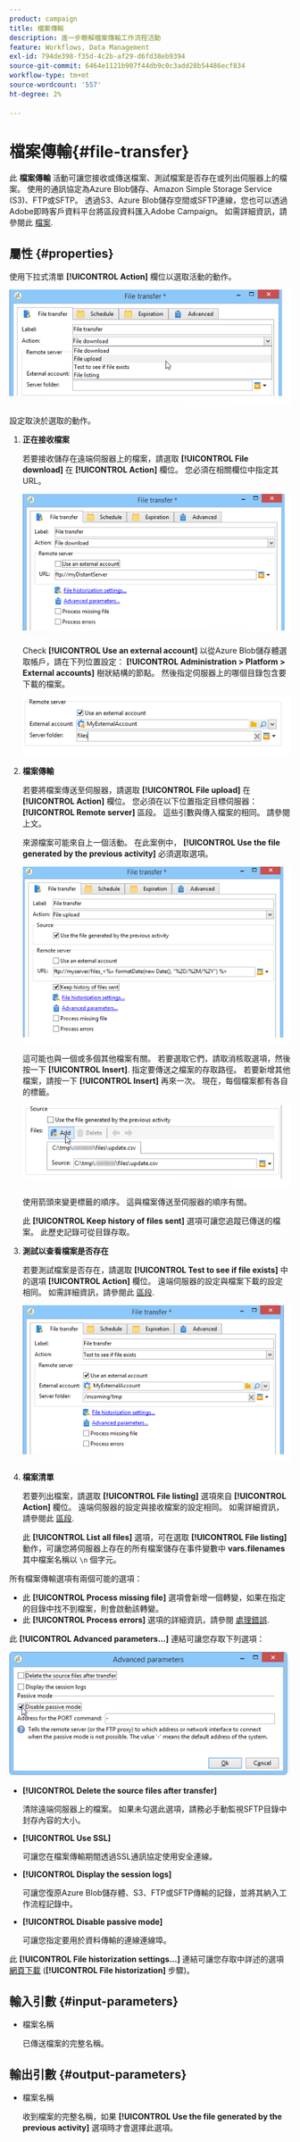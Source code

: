 ```yaml
---
product: campaign
title: 檔案傳輸
description: 進一步瞭解檔案傳輸工作流程活動
feature: Workflows, Data Management
exl-id: 794de398-f35d-4c2b-af29-d6fd38eb9394
source-git-commit: 6464e1121b907f44db9c0c3add28b54486ecf834
workflow-type: tm+mt
source-wordcount: '557'
ht-degree: 2%

---
```


# 檔案傳輸{#file-transfer}

此 **檔案傳輸** 活動可讓您接收或傳送檔案、測試檔案是否存在或列出伺服器上的檔案。 使用的通訊協定為Azure Blob儲存、Amazon Simple Storage Service (S3)、FTP或SFTP。
透過S3、Azure Blob儲存空間或SFTP連線，您也可以透過Adobe即時客戶資料平台將區段資料匯入Adobe Campaign。 如需詳細資訊，請參閱此 [檔案](https://experienceleague.adobe.com/docs/experience-platform/destinations/catalog/email-marketing/adobe-campaign.html).

## 屬性 {#properties}

使用下拉式清單 **[!UICONTROL Action]** 欄位以選取活動的動作。

![](assets/file_transfert_action.png)

設定取決於選取的動作。

1. **正在接收檔案**

   若要接收儲存在遠端伺服器上的檔案，請選取 **[!UICONTROL File download]** 在 **[!UICONTROL Action]** 欄位。 您必須在相關欄位中指定其URL。

   ![](assets/file_transfert_edit.png)

   Check **[!UICONTROL Use an external account]** 以從Azure Blob儲存體選取帳戶，請在下列位置設定： **[!UICONTROL Administration > Platform > External accounts]** 樹狀結構的節點。 然後指定伺服器上的哪個目錄包含要下載的檔案。

   ![](assets/file_transfert_edit_external.png)

1. **檔案傳輸**

   若要將檔案傳送至伺服器，請選取 **[!UICONTROL File upload]** 在 **[!UICONTROL Action]** 欄位。 您必須在以下位置指定目標伺服器： **[!UICONTROL Remote server]** 區段。 這些引數與傳入檔案的相同。 請參閱上文。

   來源檔案可能來自上一個活動。 在此案例中， **[!UICONTROL Use the file generated by the previous activity]** 必須選取選項。

   ![](assets/file_transfert_edit_send.png)

   這可能也與一個或多個其他檔案有關。 若要選取它們，請取消核取選項，然後按一下 **[!UICONTROL Insert]**. 指定要傳送之檔案的存取路徑。 若要新增其他檔案，請按一下 **[!UICONTROL Insert]** 再來一次。 現在，每個檔案都有各自的標籤。

   ![](assets/file_transfert_source.png)

   使用箭頭來變更標籤的順序。 這與檔案傳送至伺服器的順序有關。

   此 **[!UICONTROL Keep history of files sent]** 選項可讓您追蹤已傳送的檔案。 此歷史記錄可從目錄存取。

1. **測試以查看檔案是否存在**

   若要測試檔案是否存在，請選取 **[!UICONTROL Test to see if file exists]** 中的選項 **[!UICONTROL Action]** 欄位。 遠端伺服器的設定與檔案下載的設定相同。 如需詳細資訊，請參閱此 [區段](#properties).

   ![](assets/file_transfert_edit_test.png)

1. **檔案清單**

   若要列出檔案，請選取 **[!UICONTROL File listing]** 選項來自 **[!UICONTROL Action]** 欄位。 遠端伺服器的設定與接收檔案的設定相同。 如需詳細資訊，請參閱此 [區段](#properties).

   此 **[!UICONTROL List all files]** 選項，可在選取 **[!UICONTROL File listing]** 動作，可讓您將伺服器上存在的所有檔案儲存在事件變數中 **vars.filenames** 其中檔案名稱以 `\n` 個字元。

所有檔案傳輸選項有兩個可能的選項：

* 此 **[!UICONTROL Process missing file]** 選項會新增一個轉變，如果在指定的目錄中找不到檔案，則會啟動該轉變。
* 此 **[!UICONTROL Process errors]** 選項的詳細資訊，請參閱 [處理錯誤](monitor-workflow-execution.md#processing-errors).

此 **[!UICONTROL Advanced parameters...]** 連結可讓您存取下列選項：

![](assets/file_transfert_advanced.png)

* **[!UICONTROL Delete the source files after transfer]**

   清除遠端伺服器上的檔案。 如果未勾選此選項，請務必手動監視SFTP目錄中封存內容的大小。

* **[!UICONTROL Use SSL]**

   可讓您在檔案傳輸期間透過SSL通訊協定使用安全連線。

* **[!UICONTROL Display the session logs]**

   可讓您復原Azure Blob儲存體、S3、FTP或SFTP傳輸的記錄，並將其納入工作流程記錄中。

* **[!UICONTROL Disable passive mode]**

   可讓您指定要用於資料傳輸的連線連線埠。

此 **[!UICONTROL File historization settings...]** 連結可讓您存取中詳述的選項 [網頁下載](web-download.md) (**[!UICONTROL File historization]** 步驟)。

## 輸入引數 {#input-parameters}

* 檔案名稱

   已傳送檔案的完整名稱。

## 輸出引數 {#output-parameters}

* 檔案名稱

   收到檔案的完整名稱，如果 **[!UICONTROL Use the file generated by the previous activity]** 選項時才會選擇此選項。
